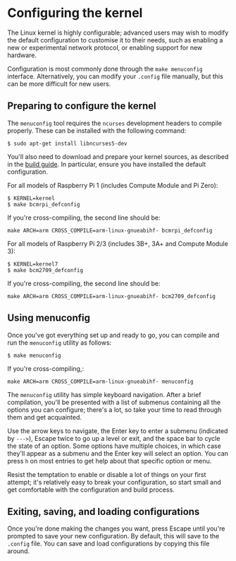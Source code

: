 # Configuring the kernel

The Linux kernel is highly configurable; advanced users may wish to modify the default configuration to customise it to their needs, such as enabling a new or experimental network protocol, or enabling support for new hardware.

Configuration is most commonly done through the `make menuconfig` interface. Alternatively, you can modify your `.config` file manually, but this can be more difficult for new users.

## Preparing to configure the kernel

The `menuconfig` tool requires the `ncurses` development headers to compile properly. These can be installed with the following command:

```
$ sudo apt-get install libncurses5-dev
```

You'll also need to download and prepare your kernel sources, as described in the [build guide](/linux/kernel/building.md). In particular, ensure you have installed the default configuration.

For all models of Raspberry Pi 1 (includes Compute Module and Pi Zero):

```
$ KERNEL=kernel
$ make bcmrpi_defconfig
```

If you're cross-compiling, the second line should be:

```
make ARCH=arm CROSS_COMPILE=arm-linux-gnueabihf- bcmrpi_defconfig
```

For all models of Raspberry Pi 2/3 (includes 3B+, 3A+ and Compute Module 3):

```
$ KERNEL=kernel7
$ make bcm2709_defconfig
```

If you're cross-compiling, the second line should be:

```
make ARCH=arm CROSS_COMPILE=arm-linux-gnueabihf- bcm2709_defconfig
```

## Using menuconfig

Once you've got everything set up and ready to go, you can compile and run the `menuconfig` utility as follows:

```
$ make menuconfig
```

If you're cross-compiling,:

```
make ARCH=arm CROSS_COMPILE=arm-linux-gnueabihf- menuconfig
```

The `menuconfig` utility has simple keyboard navigation. After a brief compilation, you'll be presented with a list of submenus containing all the options you can configure; there's a lot, so take your time to read through them and get acquainted.

Use the arrow keys to navigate, the Enter key to enter a submenu (indicated by `--->`), Escape twice to go up a level or exit, and the space bar to cycle the state of an option. Some options have multiple choices, in which case they'll appear as a submenu and the Enter key will select an option. You can press `h` on most entries to get help about that specific option or menu.

Resist the temptation to enable or disable a lot of things on your first attempt; it's relatively easy to break your configuration, so start small and get comfortable with the configuration and build process.

## Exiting, saving, and loading configurations

Once you're done making the changes you want, press Escape until you're prompted to save your new configuration. By default, this will save to the `.config` file. You can save and load configurations by copying this file around.
